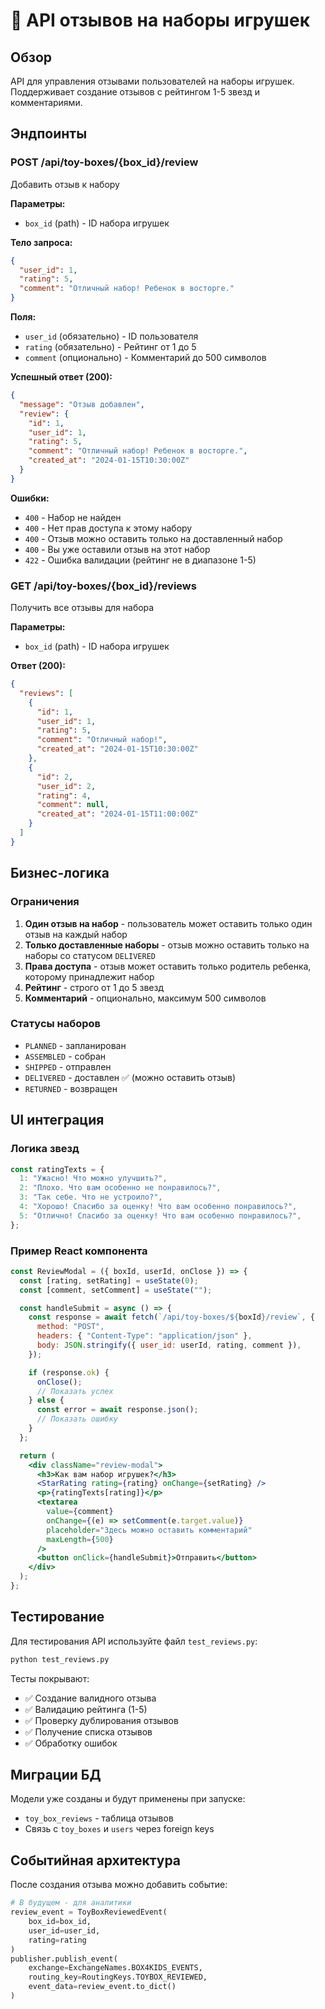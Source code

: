 # 📝 API отзывов на наборы игрушек

## Обзор

API для управления отзывами пользователей на наборы игрушек. Поддерживает создание отзывов с рейтингом 1-5 звезд и комментариями.

## Эндпоинты

### POST /api/toy-boxes/{box_id}/review

Добавить отзыв к набору

**Параметры:**

- `box_id` (path) - ID набора игрушек

**Тело запроса:**

```json
{
  "user_id": 1,
  "rating": 5,
  "comment": "Отличный набор! Ребенок в восторге."
}
```

**Поля:**

- `user_id` (обязательно) - ID пользователя
- `rating` (обязательно) - Рейтинг от 1 до 5
- `comment` (опционально) - Комментарий до 500 символов

**Успешный ответ (200):**

```json
{
  "message": "Отзыв добавлен",
  "review": {
    "id": 1,
    "user_id": 1,
    "rating": 5,
    "comment": "Отличный набор! Ребенок в восторге.",
    "created_at": "2024-01-15T10:30:00Z"
  }
}
```

**Ошибки:**

- `400` - Набор не найден
- `400` - Нет прав доступа к этому набору
- `400` - Отзыв можно оставить только на доставленный набор
- `400` - Вы уже оставили отзыв на этот набор
- `422` - Ошибка валидации (рейтинг не в диапазоне 1-5)

### GET /api/toy-boxes/{box_id}/reviews

Получить все отзывы для набора

**Параметры:**

- `box_id` (path) - ID набора игрушек

**Ответ (200):**

```json
{
  "reviews": [
    {
      "id": 1,
      "user_id": 1,
      "rating": 5,
      "comment": "Отличный набор!",
      "created_at": "2024-01-15T10:30:00Z"
    },
    {
      "id": 2,
      "user_id": 2,
      "rating": 4,
      "comment": null,
      "created_at": "2024-01-15T11:00:00Z"
    }
  ]
}
```

## Бизнес-логика

### Ограничения

1. **Один отзыв на набор** - пользователь может оставить только один отзыв на каждый набор
2. **Только доставленные наборы** - отзыв можно оставить только на наборы со статусом `DELIVERED`
3. **Права доступа** - отзыв может оставить только родитель ребенка, которому принадлежит набор
4. **Рейтинг** - строго от 1 до 5 звезд
5. **Комментарий** - опционально, максимум 500 символов

### Статусы наборов

- `PLANNED` - запланирован
- `ASSEMBLED` - собран
- `SHIPPED` - отправлен
- `DELIVERED` - доставлен ✅ (можно оставить отзыв)
- `RETURNED` - возвращен

## UI интеграция

### Логика звезд

```javascript
const ratingTexts = {
  1: "Ужасно! Что можно улучшить?",
  2: "Плохо. Что вам особенно не понравилось?",
  3: "Так себе. Что не устроило?",
  4: "Хорошо! Спасибо за оценку! Что вам особенно понравилось?",
  5: "Отлично! Спасибо за оценку! Что вам особенно понравилось?",
};
```

### Пример React компонента

```jsx
const ReviewModal = ({ boxId, userId, onClose }) => {
  const [rating, setRating] = useState(0);
  const [comment, setComment] = useState("");

  const handleSubmit = async () => {
    const response = await fetch(`/api/toy-boxes/${boxId}/review`, {
      method: "POST",
      headers: { "Content-Type": "application/json" },
      body: JSON.stringify({ user_id: userId, rating, comment }),
    });

    if (response.ok) {
      onClose();
      // Показать успех
    } else {
      const error = await response.json();
      // Показать ошибку
    }
  };

  return (
    <div className="review-modal">
      <h3>Как вам набор игрушек?</h3>
      <StarRating rating={rating} onChange={setRating} />
      <p>{ratingTexts[rating]}</p>
      <textarea
        value={comment}
        onChange={(e) => setComment(e.target.value)}
        placeholder="Здесь можно оставить комментарий"
        maxLength={500}
      />
      <button onClick={handleSubmit}>Отправить</button>
    </div>
  );
};
```

## Тестирование

Для тестирования API используйте файл `test_reviews.py`:

```bash
python test_reviews.py
```

Тесты покрывают:

- ✅ Создание валидного отзыва
- ✅ Валидацию рейтинга (1-5)
- ✅ Проверку дублирования отзывов
- ✅ Получение списка отзывов
- ✅ Обработку ошибок

## Миграции БД

Модели уже созданы и будут применены при запуске:

- `toy_box_reviews` - таблица отзывов
- Связь с `toy_boxes` и `users` через foreign keys

## Событийная архитектура

После создания отзыва можно добавить событие:

```python
# В будущем - для аналитики
review_event = ToyBoxReviewedEvent(
    box_id=box_id,
    user_id=user_id,
    rating=rating
)
publisher.publish_event(
    exchange=ExchangeNames.BOX4KIDS_EVENTS,
    routing_key=RoutingKeys.TOYBOX_REVIEWED,
    event_data=review_event.to_dict()
)
```
